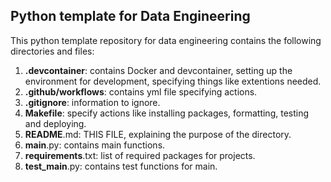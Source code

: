 ## Python template for Data Engineering

This python template repository for data engineering contains the following directories and files:

1. **.devcontainer**: contains Docker and devcontainer, setting up the environment for development, specifying things like extentions needed.
2. **.github/workflows**: contains yml file specifying actions.
3. **.gitignore**: information to ignore.
4. **Makefile**: specify actions like installing packages, formatting, testing and deploying.
5. **README**.md: THIS FILE, explaining the purpose of the directory.
6. **main**.py: contains main functions.
7. **requirements**.txt: list of required packages for projects.
8. **test_main**.py: contains test functions for main.

